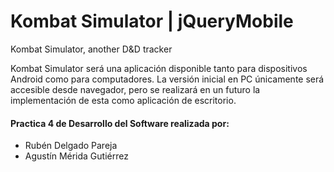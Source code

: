 # Kombat Simulator | jQueryMobile
Kombat Simulator, another D&amp;D tracker

Kombat Simulator será una aplicación disponible tanto para dispositivos Android como para computadores. La versión inicial en PC únicamente será accesible desde navegador, pero se realizará en un futuro la implementación de esta como aplicación de escritorio.



#### Practica 4 de Desarrollo del Software realizada por:
* Rubén Delgado Pareja
* Agustín Mérida Gutiérrez
